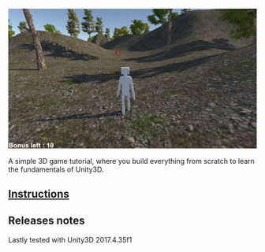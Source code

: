 ![alt text](Unity3D_Tutorial.png)

A simple 3D game tutorial, where you build everything from scratch to learn the fundamentals of Unity3D.

## [Instructions](Unity3D_Tutorial.md)

## Releases notes
Lastly tested with Unity3D 2017.4.35f1